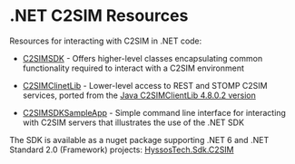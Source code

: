 ﻿# .NET C2SIM Resources

Resources for interacting with C2SIM in .NET code:

* [C2SIMSDK](./C2SIMSDK) - Offers higher-level classes encapsulating common functionality required to interact with a C2SIM environment

* [C2SIMClinetLib](C2SIMClinetLib) - Lower-level access to REST and STOMP C2SIM services, ported from the [Java C2SIMClientLib 4.8.0.2 version](https://github.com/hyssostech/OpenC2SIM.github.io/tree/master/Software/Library/Java/C2SIMClientLib)

* [C2SIMSDKSampleApp](C2SIMSDKSampleApp) - Simple command line interface for interacting with C2SIM servers that illustrates the use of the .NET SDK

The SDK is available as a nuget package supporting .NET 6 and .NET Standard 2.0 (Framework) projects: [HyssosTech.Sdk.C2SIM](https://www.nuget.org/packages/HyssosTech.Sdk.C2SIM/)